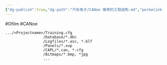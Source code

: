 ```yaml
---
{"dg-publish":true,"dg-path":"汽车电子/CANoe 推荐的工程结构.md","permalink":"/汽车电子/CANoe 推荐的工程结构/","created":"2021-11-09T22:53:41.000+08:00","updated":"2025-06-30T21:25:31.000+08:00"}
---
```


#Ofilm #CANoe 

``` canoe
.../<Projectname>/Training.cfg
			     /Database/*.dbc
			     /Logfiles/*.asc, *.blf
			     /Panels/*.xvp
			     /CAPL/*.can, *.cfg
			     /Bitmaps/*.bmp, *jpg
			     ...
```


